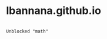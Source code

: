 #                                                                lbannana.github.io
                                                                  Unblocked "math"
